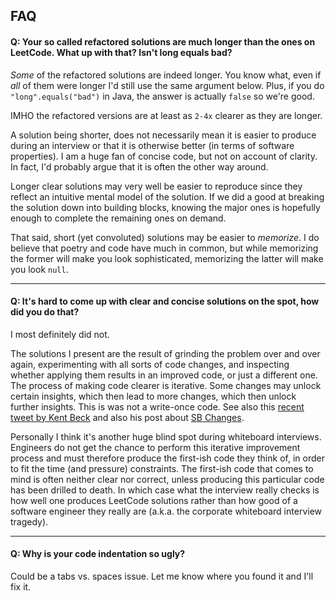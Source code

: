 ## FAQ

#### Q: Your so called refactored solutions are much longer than the ones on LeetCode. What up with that? Isn't long equals bad?

*Some* of the refactored solutions are indeed longer. You know what, even if *all* of them were longer I'd still use the same argument below. Plus, if you do `"long".equals("bad")` in Java, the answer is actually `false` so we're good.

IMHO the refactored versions are at least as `2-4x` clearer as they are longer.

A solution being shorter, does not necessarily mean it is easier to produce during an interview or that it is otherwise better (in terms of software properties). I am a huge fan of concise code, but not on account of clarity. In fact, I'd probably argue that it is often the other way around. 

Longer clear solutions may very well be easier to reproduce since they reflect an intuitive mental model of the solution. If we did a good at breaking the solution down into building blocks, knowing the major ones is hopefully enough to complete the remaining ones on demand.

That said, short (yet convoluted) solutions may be easier to *memorize*. I do believe that poetry and code have much in common, but while memorizing the former will make you look sophisticated, memorizing the latter will make you look `null`.

---

#### Q: It's hard to come up with clear and concise solutions on the spot, how did you do that?

I most definitely did not.

The solutions I present are the result of grinding the problem over and over again, experimenting with all sorts of code changes, and inspecting whether applying them results in an improved code, or just a different one. The process of making code clearer is iterative. Some changes may unlock certain insights, which then lead to more changes, which then unlock further insights. This is was not a write-once code. See also this [recent tweet by Kent Beck](https://twitter.com/KentBeck/status/1144570824692776960) and also his post about [SB Changes](https://medium.com/@kentbeck_7670/bs-changes-e574bc396aaa). 

Personally I think it's another huge blind spot during whiteboard interviews. Engineers do not get the chance to perform this iterative improvement process and must therefore produce the first-ish code they think of, in order to fit the time (and pressure) constraints. The first-ish code that comes to mind is often neither clear nor correct, unless producing this particular code has been drilled to death. In which case what the interview really checks is how well one produces LeetCode solutions rather than how good of a software engineer they really are (a.k.a. the corporate whiteboard interview tragedy).

---

#### Q: Why is your code indentation so ugly?

Could be a tabs vs. spaces issue. Let me know where you found it and I'll fix it.